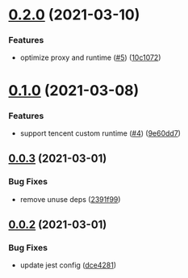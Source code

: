 # [0.2.0](https://github.com/serverless-plus/serverless-http/compare/v0.1.0...v0.2.0) (2021-03-10)


### Features

* optimize proxy and runtime ([#5](https://github.com/serverless-plus/serverless-http/issues/5)) ([10c1072](https://github.com/serverless-plus/serverless-http/commit/10c1072507ad6b458c57af0843019ed7d3d5e587))

# [0.1.0](https://github.com/serverless-plus/serverless-http/compare/v0.0.3...v0.1.0) (2021-03-08)


### Features

* support tencent custom runtime ([#4](https://github.com/serverless-plus/serverless-http/issues/4)) ([9e60dd7](https://github.com/serverless-plus/serverless-http/commit/9e60dd777f291a43a0c7189507d22123856bae9f))

## [0.0.3](https://github.com/serverless-plus/serverless-http/compare/v0.0.2...v0.0.3) (2021-03-01)


### Bug Fixes

* remove unuse deps ([2391f99](https://github.com/serverless-plus/serverless-http/commit/2391f994817a53fcb3399dd295ce9d90b72b6be7))

## [0.0.2](https://github.com/serverless-plus/serverless-http/compare/v0.0.1...v0.0.2) (2021-03-01)


### Bug Fixes

* update jest config ([dce4281](https://github.com/serverless-plus/serverless-http/commit/dce42813ccc09374e96853bc54ab5d1f432d3cae))
